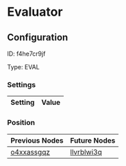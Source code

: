 # Evaluator
## Configuration
ID:  f4he7cr9jf

Type: EVAL 


### Settings
| Setting | Value  |
| :------------------------ | ---------------------------------------- |
 




### Position
| Previous Nodes | Future Nodes |
| :------------- | ------------ |
| [o4xxassgqz](./o4xxassgqz.md) | [llvrblwi3q](./llvrblwi3q.md) |